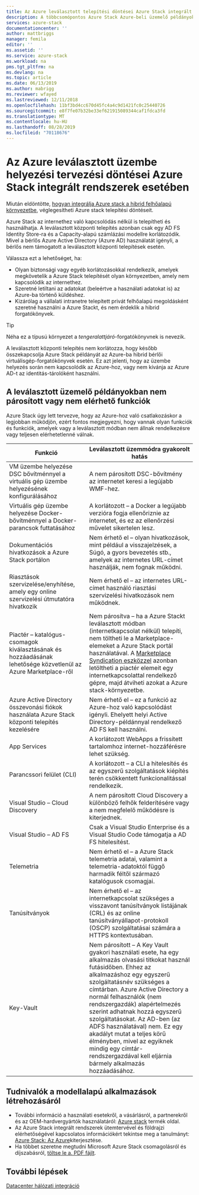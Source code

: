 ```yaml
---
title: Az Azure leválasztott telepítési döntései Azure Stack integrált rendszerek esetében | Microsoft Docs
description: A többcsomópontos Azure Stack Azure-beli üzemelő példányokra vonatkozó központi telepítési tervezési döntések meghatározása.
services: azure-stack
documentationcenter: ''
author: mattbriggs
manager: femila
editor: ''
ms.assetid: ''
ms.service: azure-stack
ms.workload: na
pms.tgt_pltfrm: na
ms.devlang: na
ms.topic: article
ms.date: 06/13/2019
ms.author: mabrigg
ms.reviewer: wfayed
ms.lastreviewed: 12/11/2018
ms.openlocfilehash: 11bf3bd4cc670d45fc4a4c9d1421fc0c25440726
ms.sourcegitcommit: e8f7fe07b32be33ef621915089344caf1fdca3fd
ms.translationtype: MT
ms.contentlocale: hu-HU
ms.lasthandoff: 08/28/2019
ms.locfileid: "70118676"
---
```

# <a name="azure-disconnected-deployment-planning-decisions-for-azure-stack-integrated-systems"></a>Az Azure leválasztott üzembe helyezési tervezési döntései Azure Stack integrált rendszerek esetében
Miután eldöntötte, [hogyan integrálja Azure stack a hibrid felhőalapú környezetbe](azure-stack-connection-models.md), véglegesítheti Azure stack telepítési döntéseit.

Azure Stack az internethez való kapcsolódás nélkül is telepítheti és használhatja. A leválasztott központi telepítés azonban csak egy AD FS Identity Store-ra és a Capacity-alapú számlázási modellre korlátozódik. Mivel a bérlős Azure Active Directory (Azure AD) használatát igényli, a bérlős nem támogatott a leválasztott központi telepítések esetén. 

Válassza ezt a lehetőséget, ha:
- Olyan biztonsági vagy egyéb korlátozásokkal rendelkezik, amelyek megkövetelik a Azure Stack telepítését olyan környezetben, amely nem kapcsolódik az internethez.
- Szeretné letiltani az adatokat (beleértve a használati adatokat is) az Azure-ba történő küldéshez.
- Kizárólag a vállalati intranetre telepített privát felhőalapú megoldásként szeretné használni a Azure Stackt, és nem érdeklik a hibrid forgatókönyvek.

> [!TIP]
> Néha ez a típusú környezet a *tengeralattjáró*-forgatókönyvnek is nevezik.

A leválasztott központi telepítés nem korlátozza, hogy később összekapcsolja Azure Stack példányát az Azure-ba hibrid bérlői virtuálisgép-forgatókönyvek esetén. Ez azt jelenti, hogy az üzembe helyezés során nem kapcsolódik az Azure-hoz, vagy nem kívánja az Azure AD-t az identitás-tárolóként használni.

## <a name="features-that-are-impaired-or-unavailable-in-disconnected-deployments"></a>A leválasztott üzemelő példányokban nem párosított vagy nem elérhető funkciók 
Azure Stack úgy lett tervezve, hogy az Azure-hoz való csatlakozáskor a legjobban működjön, ezért fontos megjegyezni, hogy vannak olyan funkciók és funkciók, amelyek vagy a leválasztott módban nem állnak rendelkezésre vagy teljesen elérhetetlenné válnak. 

|Funkció|Leválasztott üzemmódra gyakorolt hatás|
|-----|-----|
|VM üzembe helyezése DSC bővítménnyel a virtuális gép üzembe helyezésének konfigurálásához|A nem párosított DSC-bővítmény az internetet keresi a legújabb WMF-hez.|
|Virtuális gép üzembe helyezése Docker-bővítménnyel a Docker-parancsok futtatásához|A korlátozott – a Docker a legújabb verzióra fogja ellenőriznie az internetet, és ez az ellenőrzési művelet sikertelen lesz.|
|Dokumentációs hivatkozások a Azure Stack portálon|Nem érhető el – olyan hivatkozások, mint például a visszajelzések, a Súgó, a gyors bevezetés stb., amelyek az internetes URL-címet használják, nem fognak működni.|
|Riasztások szervizelése/enyhítése, amely egy online szervizelési útmutatóra hivatkozik|Nem érhető el – az internetes URL-címet használó riasztási szervizelési hivatkozások nem működnek.|
|Piactér – katalógus-csomagok kiválasztásának és hozzáadásának lehetősége közvetlenül az Azure Marketplace-ről|Nem párosítva – ha a Azure Stackt leválasztott módban (internetkapcsolat nélkül) telepíti, nem töltheti le a Marketplace-elemeket a Azure Stack portál használatával. A [Marketplace Syndication eszközzel](azure-stack-download-azure-marketplace-item.md) azonban letöltheti a piactér elemeit egy internetkapcsolattal rendelkező gépre, majd átviheti azokat a Azure stack-környezetbe.|
|Azure Active Directory összevonási fiókok használata Azure Stack központi telepítés kezelésére|Nem érhető el – ez a funkció az Azure-hoz való kapcsolódást igényli. Ehelyett helyi Active Directory-példánnyal rendelkező AD FS kell használni.|
|App Services|A korlátozott WebApps a frissített tartalomhoz internet-hozzáférésre lehet szükség.|
|Parancssori felület (CLI)|A korlátozott – a CLI a hitelesítés és az egyszerű szolgáltatások kiépítés terén csökkentett funkcionalitással rendelkezik.|
|Visual Studio – Cloud Discovery|A nem párosított Cloud Discovery a különböző felhők felderítésére vagy a nem megfelelő működésre is kiterjednek.|
|Visual Studio – AD FS|Csak a Visual Studio Enterprise és a Visual Studio Code támogatja a AD FS hitelesítést.
Telemetria|Nem érhető el – a Azure Stack telemetria adatai, valamint a telemetria-adatoktól függő harmadik féltől származó katalógusok csomagjai.|
|Tanúsítványok|Nem érhető el – az internetkapcsolat szükséges a visszavont tanúsítványok listájának (CRL) és az online tanúsítványállapot-protokoll (OSCP) szolgáltatásai számára a HTTPS kontextusában.|
|Key-Vault|Nem párosított – A Key Vault gyakori használati esete, ha egy alkalmazás olvasási titkokat használ futásidőben. Ehhez az alkalmazáshoz egy egyszerű szolgáltatásnév szükséges a címtárban. Azure Active Directory a normál felhasználók (nem rendszergazdák) alapértelmezés szerint adhatnak hozzá egyszerű szolgáltatásokat. Az AD-ben (az ADFS használatával) nem. Ez egy akadályt mutat a teljes körű élményben, mivel az egyiknek mindig egy címtár-rendszergazdával kell eljárnia bármely alkalmazás hozzáadásához.| 

## <a name="learn-more"></a>Tudnivalók a modellalapú alkalmazások létrehozásáról
- További információ a használati esetekről, a vásárlásról, a partnerekről és az OEM-hardvergyártók használatáról: [Azure stack](https://azure.microsoft.com/overview/azure-stack/) termék oldal.
- Az Azure Stack integrált rendszerek ütemtervével és földrajzi elérhetőségével kapcsolatos információkért tekintse meg a tanulmányt: [Azure Stack: Az Azure](https://azure.microsoft.com/resources/azure-stack-an-extension-of-azure/)kiterjesztése. 
- Ha többet szeretne megtudni Microsoft Azure Stack csomagolásról és díjszabásról, [töltse le a. PDF fájlt](https://azure.microsoft.com/mediahandler/files/resourcefiles/5bc3f30c-cd57-4513-989e-056325eb95e1/Azure-Stack-packaging-and-pricing-datasheet.pdf). 

## <a name="next-steps"></a>További lépések
[Datacenter hálózati integráció](azure-stack-network.md)
